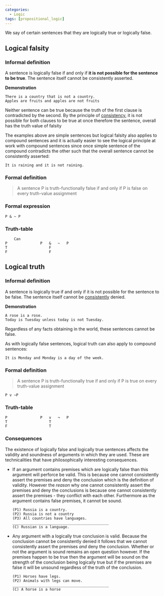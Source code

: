 ```yaml
---
categories:
  - Logic 
tags: [propositional_logic]
---
```


We say of certain sentences that they are logically true or logically false.

## Logical falsity

### Informal definition

A sentence is logically false if and only if **it is not possible for the sentence to be true**. The sentence itself cannot be consistently asserted.

**Demonstration**

````
There is a country that is not a country.
Apples are fruits and apples are not fruits
````

Neither sentence can be true because the truth of the first clause is contradicted by the second. By the principle of  [consistency](Consistency.md), it is not possible for both clauses to be true at once therefore the sentence, overall has the truth value of falsity

The examples above are simple sentences but logical falsity also applies to compound sentences and it is actually easier to see the logical principle at work with compound sentences since once simple sentence of the compound contradicts the other such that the overall sentence cannot be consistently asserted:

````
It is raining and it is not raining.
````

### Formal definition

 > 
 > A sentence P is truth-functionally false if and only if P is false on every truth-value assignment

### Formal expression

````
P & ~ P
````

### Truth-table

````
    Can
P				P	&	~	P	
T					F			
F					F
````

## Logical truth

### Informal definition

A sentence is logically true if and only if it is not possible for the sentence to be false. The sentence itself cannot be [consistently](Consistency.md) denied.

**Demonstration**

````
A rose is a rose.
Today is Tuesday unless today is not Tuesday.
````

Regardless of any facts obtaining in the world, these sentences cannot be false.

As with logically false sentences, logical truth can also apply to compound sentences:

````
It is Monday and Monday is a day of the week.
````

### Formal definition

 > 
 > A sentence P is truth-functionally true if and only if P is true on every truth-value assignment

````
P v ~P
````

### Truth-table

````
P				P	∨	¬	P	
T					T			
F					T
````

### Consequences

The existence of logically false and logically true sentences affects the validity and soundness of arguments in which they are used. These are technicalities that have philosophically interesting consequences.

* If an argument contains premises which are logically false than this argument will perforce be valid. This is because one cannot consistently assert the premises and deny the conclusion which is the definition of validity. However the *reason* why one cannot consistently assert the premises and deny the conclusions is because one cannot consistently assert the premises - they conflict with each other. Furthermore as the argument contains false premises, it cannot be sound.
  
  ````
  (P1) Russia is a country.
  (P2) Russia is not a country
  (P3) All countries have languages.
  ____________________________________________
  (C) Russian is a language.
  ````

* Any argument with a logically true conclusion is valid. Because the conclusion cannot be consistently denied it follows that we cannot consistently assert the premises *and* deny the conclusion. Whether or not the argument is sound remains an open question however. If the premises happen to be true then the argument will be sound on the strength of the conclusion being logically true but if the premises are false it will be unsound regardless of the truth of the conclusion.
  
  ````
  (P1) Horses have legs.
  (P2) Animals with legs can move.
  ____________________________________________
  (C) A horse is a horse
  ````
